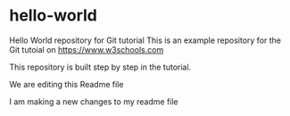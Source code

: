 # hello-world
Hello World repository for Git tutorial
This is an example repository for the Git tutoial on https://www.w3schools.com

This repository is built step by step in the tutorial.

We are editing this Readme file

I am making a new changes to my readme file
